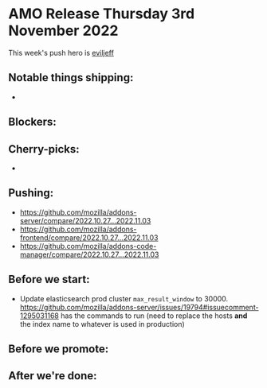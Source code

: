 # AMO Release Thursday 3rd November 2022

This week's push hero is [eviljeff](https://github.com/eviljeff)

## Notable things shipping:
- 

## Blockers:

## Cherry-picks:
- 
## Pushing:

- https://github.com/mozilla/addons-server/compare/2022.10.27...2022.11.03
- https://github.com/mozilla/addons-frontend/compare/2022.10.27...2022.11.03
- https://github.com/mozilla/addons-code-manager/compare/2022.10.27...2022.11.03

## Before we start:
- Update elasticsearch prod cluster `max_result_window` to 30000. https://github.com/mozilla/addons-server/issues/19794#issuecomment-1295031168 has the commands to run (need to replace the hosts **and** the index name to whatever is used in production)

## Before we promote:

## After we're done:

